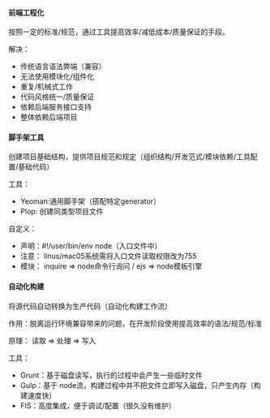 #### 前端工程化

按照一定的标准/规范，通过工具提高效率/减低成本/质量保证的手段。

解决： 

- 传统语言语法弊端（兼容）
- 无法使用模块化/组件化
- 重复/机械式工作
- 代码风格统一/质量保证
- 依赖后端服务接口支持
- 整体依赖后端项目

#### 脚手架工具

创建项目基础结构，提供项目规范和规定（组织结构/开发范式/模块依赖/工具配置/基础代码）

工具： 

- Yeoman:通用脚手架（搭配特定generator）
- Plop: 创建同类型项目文件

自定义：

- 声明：#!/user/bin/env node（入口文件中）
- 注意： linus/mac05系统需将入口文件读取权限改为755
- 模块： inquire => node命令行询问 / ejs => node模板引擎

#### 自动化构建

将源代码自动转换为生产代码（自动化构建工作流）

作用：脱离运行环境兼容带来的问题，在开发阶段使用提高效率的语法/规范/标准

原理： 读取 => 处理 => 写入

工具： 

- Grunt：基于磁盘读写，执行的过程中会产生一些临时文件
- Gulp：基于 node流，构建过程中并不把文件立即写入磁盘，只产生内存（构建速度快）
- FIS：高度集成，便于调试/配置（很久没有维护）
